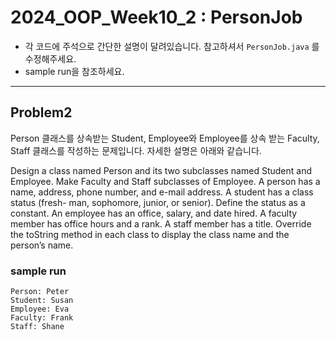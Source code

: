 # 2024_OOP_Week10_2 : PersonJob

- 각 코드에 주석으로 간단한 설명이 달려있습니다. 참고하셔서 `PersonJob.java` 를 수정해주세요.
- sample run을 참조하세요.

---
## Problem2
Person 클래스를 상속받는 Student, Employee와 Employee를 상속 받는 Faculty, Staff 클래스를 작성하는 문제입니다. 자세한 설명은 아래와 같습니다.

Design a class named Person and its two subclasses named Student and Employee. Make Faculty and Staff subclasses of Employee. A person has a name, address, phone number, and e-mail address. A student has a class status (fresh- man, sophomore, junior, or senior). Define the status as a constant. An employee has an office, salary, and date hired. A faculty member has office hours and a rank. A staff member has a title. Override the toString method in each class to display the class name and the person’s name.

### sample run
```
Person: Peter
Student: Susan
Employee: Eva
Faculty: Frank
Staff: Shane
```
